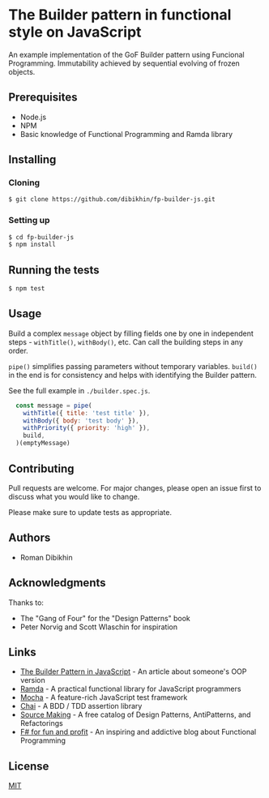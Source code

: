# The Builder pattern in functional style on JavaScript

An example implementation of the GoF Builder pattern using Funcional Programming. Immutability achieved by sequential evolving of frozen objects.

## Prerequisites
- Node.js
- NPM
- Basic knowledge of Functional Programming and Ramda library

## Installing

### Cloning

```bash
$ git clone https://github.com/dibikhin/fp-builder-js.git
```

### Setting up

```bash
$ cd fp-builder-js
$ npm install
```

## Running the tests

```bash
$ npm test
```

## Usage

Build a complex `message` object by filling fields one by one in independent steps - `withTitle()`, `withBody()`, etc. Can call the building steps in any order.

`pipe()` simplifies passing parameters without temporary variables. `build()` in the end is for consistency and helps with identifying the Builder pattern.

See the full example in `./builder.spec.js`.

```javascript
  const message = pipe(
    withTitle({ title: 'test title' }),
    withBody({ body: 'test body' }),
    withPriority({ priority: 'high' }),
    build,
  )(emptyMessage)

```

## Contributing
Pull requests are welcome. For major changes, please open an issue first to discuss what you would like to change.

Please make sure to update tests as appropriate.

## Authors
- Roman Dibikhin

## Acknowledgments
Thanks to:
- The "Gang of Four" for the "Design Patterns" book
- Peter Norvig and Scott Wlaschin for inspiration

## Links
- [The Builder Pattern in JavaScript](https://medium.com/better-programming/the-builder-pattern-in-javascript-6f3d85c3ae4a) - An article about someone's OOP version
- [Ramda](https://ramdajs.com) - A practical functional library for JavaScript programmers
- [Mocha](https://mochajs.org) - A feature-rich JavaScript test framework 
- [Chai](https://www.chaijs.com) - A BDD / TDD assertion library
- [Source Making](https://sourcemaking.com) - A free catalog of Design Patterns, AntiPatterns, and Refactorings
- [F# for fun and profit](https://fsharpforfunandprofit.com) - An inspiring and addictive blog about Functional Programming

## License
[MIT](LICENSE)
